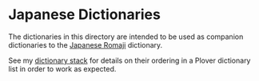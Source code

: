 # Japanese Dictionaries

The dictionaries in this directory are intended to be used as companion
dictionaries to the [Japanese Romaji][] dictionary.

See my [dictionary stack][] for details on their ordering in a Plover dictionary
list in order to work as expected.

[Japanese Romaji]: ../../src/japanese_romaji
[dictionary stack]: ../../dictionaries/README.md#standing-on-the-shoulders-of-others
